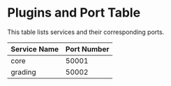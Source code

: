 # Plugins and Port Table

This table lists services and their corresponding ports.

| Service Name | Port Number |
|--------------|-------------|
| core         | 50001       |
| grading      | 50002       |


